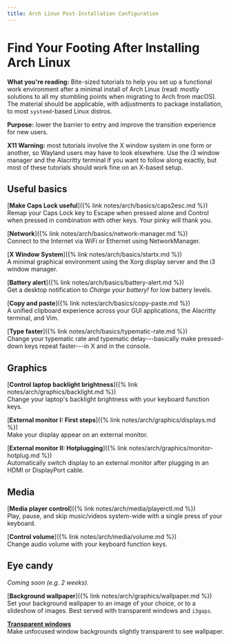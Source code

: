 ```yaml
---
title: Arch Linux Post-Installation Configuration
---
```


# Find Your Footing After Installing Arch Linux

**What you're reading:** Bite-sized tutorials to help you set up a functional work environment after a minimal install of Arch Linux
(read: mostly solutions to all my stumbling points when migrating to Arch from macOS).
The material should be applicable, with adjustments to package installation, to most `systemd`-based Linux distros.

**Purpose:** lower the barrier to entry and improve the transition experience for new users.

**X11 Warning:** most tutorials involve the X window system in one form or another, so Wayland users may have to look elsewhere.
Use the i3 window manager and the Alacritty terminal if you want to follow along exactly, but most of these tutorials should work fine on an X-based setup.

## Useful basics

[**Make Caps Lock useful**]({% link notes/arch/basics/caps2esc.md %})
<br>
Remap your Caps Lock key to Escape when pressed alone and Control when pressed in combination with other keys.
Your pinky will thank you.

[**Network**]({% link notes/arch/basics/network-manager.md %})
<br>
Connect to the Internet via WiFi or Ethernet using NetworkManager.

[**X Window System**]({% link notes/arch/basics/startx.md %})
<br>
A minimal graphical environment using the Xorg display server and the i3 window manager.

<!-- [**USB**]({% link notes/arch/basics/usb.md %}) -->
<!-- <br> -->
<!-- Read and write data from external USB drives. -->

[**Battery alert**]({% link notes/arch/basics/battery-alert.md %})
<br>
Get a desktop notification to *Charge your battery!* for low battery levels.

[**Copy and paste**]({% link notes/arch/basics/copy-paste.md %})
<br>
A unified clipboard experience across your GUI applications, the Alacritty terminal, and Vim.

[**Type faster**]({% link notes/arch/basics/typematic-rate.md %})
<br>
Change your typematic rate and typematic delay---basically make pressed-down keys repeat faster---in X and in the console.

## Graphics

[**Control laptop backlight brightness**]({% link notes/arch/graphics/backlight.md %})
<br>
Change your laptop's backlight brightness with your keyboard function keys.

[**External monitor I: First steps**]({% link notes/arch/graphics/displays.md %})
<br>
Make your display appear on an external monitor.

[**External monitor II: Hotplugging**]({% link notes/arch/graphics/monitor-hotplug.md %}) <br>
Automatically switch display to an external monitor after plugging in an HDMI or DisplayPort cable.

## Media

[**Media player control**]({% link notes/arch/media/playerctl.md %})
<br>
Play, pause, and skip music/videos system-wide with a single press of your keyboard.

[**Control volume**]({% link notes/arch/media/volume.md %})
<br>
Change audio volume with your keyboard function keys.

## Eye candy

*Coming soon (e.g. 2 weeks).*

[**Background wallpaper**]({% link notes/arch/graphics/wallpaper.md %})
<br>
Set your background wallpaper to an image of your choice, or to a slideshow of images.
Best served with transparent windows and `i3gaps`.

[**Transparent windows**](#)
<br>
Make unfocused window backgrounds slightly transparent to see wallpaper.
